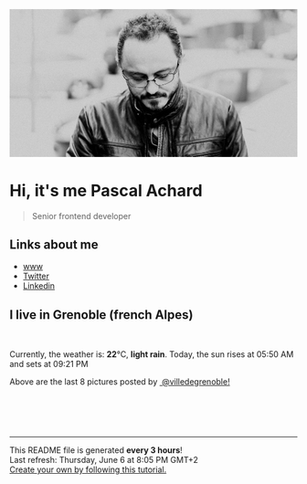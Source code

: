 ![Pascal Achard](./images/photo-pascal-achard.jpg)
# Hi, it's me Pascal Achard
> Senior frontend developer

## Links about me
- [www](https://www.pascal-achard.com)
- [Twitter](https://twitter.com/botmaster)
- [Linkedin](http://www.linkedin.com/in/pascal-achard)


## I live in Grenoble (french Alpes)
<img src="https://openweathermap.org/img/wn/10d@2x.png" alt="">

Currently, the weather is: **22**°C, **light rain**.
Today, the sun rises at 05:50 AM and sets at 09:21 PM

Above are the last 8 pictures posted by <a href="https://www.instagram.com/villedegrenoble/" target="_blank"><img alt="" src="https://upload.wikimedia.org/wikipedia/commons/thumb/e/e7/Instagram_logo_2016.svg/1024px-Instagram_logo_2016.svg.png" width="20"/> @villedegrenoble!</a>

<p style="display: flex; flex-wrap: wrap; gap: 20px;">
        <img src="https://cdn1.picuki.com/hosted-by-instagram/q/0exhNuNYnjBGZDHIdN5WmL9I2Pk2GAlRNucaS7j0nyZiNxIsbHWB58ltwdGn%7C%7CDh7IAhgASuRYztk4okjUVhTDD17PUfYS7GOTzZV5q6RUO2hvDZi8Z9jnb03LHAYYHCt9cYuUWKpNWwSDv5PHL%7C%7Clo7gX5vrobigBpzuMMLVKyQlWotfpUrJy9ZRxt+S4jkja45BsLTNZ5momNkgl7NvWvTVeEaa+NMB166d1RbMCxMkA%7C%7C6nRlSaHEmw+Jj8uRHagtIj+kOYA2C3vXRkoo2Kuc44SHhsVr0O8nwJpobY3zoCmOdBM9s9psvDAbkcmfk0tpBdszcPwwmXCYD35j3xz+kTm56XpcfMBlrfGNaGRRI3PnwiZTJr9DItbDWwbVNTuZn6EKNqbCIVXtJJ+WvdLigjjplSYI+jVmix%7C%7CBwpZijDWVJAjFqnL.jpeg" alt="" width="200"/>
        <img src="https://cdn1.picuki.com/hosted-by-instagram/q/0exhNuNYnjBGZDHIdN5WmL9I2Pk2GAlRNucaS7j0nyZiNxIsbHWB58ltwdev%7C%7CDlyKw1oASyLeDtl444qVltXZFVzPEXbTrWPRTdd6KiQUICq0zdg9JJgl7g0KHAbZ3Gr88skOzjYMTIfQeoEH%7C%7Cb2qu8f5vvwbTcApC2TNbFAyQlWotfpUrJy9ZRzt52U1h+189JldAJZ+jtvdBFundPZlTIeAf3+Idp1orN2S%7C%7CkKhtAKv6K81SO2ECMseW16GX6Rv5+HoOAAuiDpYGhpqzHheKc4EEMWggiV5gIQhdUou9ejbLw60tAutoX0Xj9RbypuoxkzsbuMxiCdf0GI%7C%7CmJzhWPQwO7mP6tgr5LPJvKeXd7WxyTZM5zEOe9hV19eLdjdSXLGFaSbDcsKuIFiC9VJkg2RtVWZOuK6315yBzcdzmHNA5otE62i5ZaGpm3ZjjKeil8oh5iLLrQNn3xo0O6y5ildaX%7C%7CzMvtnLifhznpvJohhQ5jFr9jbbrUUHkVRG99C8ie0iZZnMx+1%7C%7C+I9MYg+eg==.jpeg" alt="" width="200"/>
        <img src="https://cdn1.picuki.com/hosted-by-instagram/q/0exhNuNYnjBGZDHIdN5WmL9I2Pk2GAlRNecaS7j0nyZiNxIsbHWB58ltwdev%7C%7CDlyKw1oASyLeDtl5IMqV1hZZFVyNEHdQbCBTD9R5qmdV4Cm0TBk8pNhl780KXwZYXWo9sUkOzjYMTIfQeoEH%7C%7Cbx7a8Koru5A2MEo1zRMrBC0GAG4YWbVqFKwoV966yUlEri+YU8ajtG5WR1aRhmpNPb5DwIX%7C%7CD+fMBxsedISLQzicYRtr6+wmOHH24VdGZ9ShuWlrPXy+JXgiTNRWIz1XegYrNuLHQmx1C%7C%7CuksQnb1%7C%7Ci9W1FaxM+N9+sqPVETFKCipioCttkZe1khzGbXn08ll%7C%7Cl03n9+KeVv0+iLHRdN6XUsHE6AzaQZCbR58JDl5BUrHVUF2LbaDwCMAExttwPcFvgxPt0gu%7C%7CS7Ss+CwkM3hFoDqgQcUgRuu6yZet4lj3rBmdkwIrtMiWa7J2+RhS95jbv1AtWi%7C%7CiVI5wNTfpylkmT4ZCIuucyA==.jpeg" alt="" width="200"/>
        <img src="https://cdn1.picuki.com/hosted-by-instagram/q/0exhNuNYnjBGZDHIdN5WmL9I2Pk2GAlRNucaS7j0nyZiNxIsbHWB58ltwdev%7C%7CDlyKw1oASyLeDtl448rUVtRZFVyNEHdT7CMTD9R5qudXICn2zRg9ZdlnLw3LnwWbXKp8cEqOzjYMTIfQeoEH%7C%7Cbx7a8Koru5A2MEoyX9auctwCIPuM23TKNy2JAtrKSLl0SxptZ%7C%7CIjNLvG0jJ00m7NPfvnw1UvfPMc9g+PAnEPEzhMQ65OftxiSZKzUVVXZnJALHi9zKsfgEoHLweicMvWSjSvQaAH1PggWsljcQk61oi4agadogjLgxtp%7C%7CUTWUPWlNgog0zvY6Qww7pUTOHxUBI7kTQkJ6VU6wLkp6jCsLYBv+snwWOPPzdF7kbEC9JD%7C%7CSLAw%7C%7CjAcyUHexDu6cCE+JDxWGw31OoXuHR3R17CGUZpCC7K4sgFq3QzZqD%7C%7CGPqgxugp0E0lZHtLeUK6wgE04Oy5wVEanXCWJBNaGGCjw==.jpeg" alt="" width="200"/>
        <img src="https://cdn1.picuki.com/hosted-by-instagram/q/0exhNuNYnjBGZDHIdN5WmL9I2Pk2GAlRNecaS7j0nyZiNxIsbHWB58ltwdev%7C%7CDlyKw1oASyLeDxm544qVFRVZFV9NUHWTLWISD1c66yaUYCq1jFn%7C%7CZFknL43KXUcYHKt%7C%7C8UqOzjYMTIfQeoEH%7C%7Cbx7a8Koru5A2MEo1zRMrBC0GAG4YWbVqFKwoV966yUlEri+YU8ajtG5WR1aRhmpNPb5DwIX%7C%7CD+fMBxsedISLQzicYRtr6+wmOHH24VdGZ9SgSKkqLkk70tlgzFRWIz1XegYJoQBkE8x1C%7C%7CuksQnb1%7C%7Ci9W1FaxM+N9+sqPVETFKCipioCttkZe1khzGbXn08ll%7C%7CkE%7C%7CnyeOcaP1yiLH7cdy5bIrH1hDXQ4CbR58JDl5BUrHVUF2LbaDwCMAExttwPcFt%7C%7CHuj+wCxIL%7C%7CS5D1hERoTrhebWMJWR%7C%7CS254Go306Agxuv+Atut%7C%7CzraosR+RhS95jbv1AtWiSRVo5wNTfpylkmT4ZCIuucyA==.jpeg" alt="" width="200"/>
        <img src="https://cdn1.picuki.com/hosted-by-instagram/q/0exhNuNYnjBGZDHIdN5WmL9I2Pk2GAlRNecaS7j0nyZiNxIsbHWB58ltwdev%7C%7CDlyKw1oASyLeDxm5o0vUFtWZFV9NUHXS7SOSD1c6KmaXYCm1TNj%7C%7CZ5okrgxLHQbY36p9sYkOzjYMTIfQeoEH%7C%7Cbx7a8Koru5A2MEo1zRMrBC0GAG4YWbVqFKwoV966yUlEri+YU8ajtG5WR1aRhmpNPb5DwIX%7C%7CD+fMBxsedISLQzicYRtr6+wmOHH24VdGZ9ShiqnLnYyPgTizr%7C%7CRWIz1XegYJocBGsux1C%7C%7CuksQnb1%7C%7Ci9W1FaxM+N9+sqPVETFKCipioCttkZe1khzGbXn08ll%7C%7CkE%7C%7Cn96SfVvV2i6HRMt6HUovG+ASVQICbR58JDl5BUrHVUF2LbaDwCMAExttwPcFtwmu5vT+KebbM1jJJHjFNlQW5Od8gQfiPluKh%7C%7CEPFqCeHoQk9qOiJfLJFzxhS95jbv1AtXV+XU45wNTfpylkmT4ZCIuucyA==.jpeg" alt="" width="200"/>
        <img src="https://cdn1.picuki.com/hosted-by-instagram/q/0exhNuNYnjBGZDHIdN5WmL9I2Pk2GAlRNucaS7j0nyZiNxIsbHWB58ltwdev%7C%7CDlyKw1oASyLeDtj7I8qV1xQZFV9NUDfT7WLSzlV6a6dUYCh0zVm95Fgl7o2KXAeYnKs9scqOzjYMTIfQeoEH%7C%7Cbx7a8Koru5A2MEo1zRMrBC0GAG4YWbVqFKwoV966yUlEri+YU8ajtG5WR1aRtmpNPb5DwIX%7C%7CD+fMBxsedISLQzicYRtr6+yGOHH24VdGZ9SiSylon5ptQTqi28RWIz1XegYKoUKh0Xx1C%7C%7CuksQnb1%7C%7Ci9W1FaxM+N9+sqPVETFKCipioCttkZe1khzGbXn08ll%7C%7CkE%7C%7C38+CeVtMxiaHZddy5bMPHxgCVQ7abR58JDl5BUrHVUF2LbaDwCMAExttwPcFvxUyK5SWVQZf89Rx2Jnh%7C%7CuSKcHqBWbdKOzpWrwH3hvRzDszE8seCaTJ5PzxhS95jbv1AtXV+RUI5wNTfpylkmT4ZCIuucyA==.jpeg" alt="" width="200"/>
        <img src="https://cdn1.picuki.com/hosted-by-instagram/q/0exhNuNYnjBGZDHIdN5WmL9I2Pk2GAlRNucaS7j0nyZiNxIsbHWB58ltwdev%7C%7CDlyKw1oASyLeDxm5o4oWVhQZFV9NUDeSryBSzlV6KifXYCq2jRh85dgk7Y8LHMWZX+r8sQrOzjYMTIfQeoEH%7C%7Cbx7a8Koru5A2MEo1zRMrBC0GAG4YWbVqFKwoV966yUlEri+YU8ajtG5WR1aRtmpNPb5DwIX%7C%7CD+fMBxsedISLQzicYRtr6+yGOHH24VdGZ9Sj+eitPwiLs0lxu4RWIz1XegYvBvCERLx1C%7C%7CuksQnb1%7C%7Ci9W1FaxM+N9+sqPVETFKCipioCttkZe1khzGbXn08ll%7C%7CkE7JweKcaMt2iLHFcN6XfIjExhCUQ6abR58JDl5BUrHVUF2LbaDwCMAExttwPcFv4Uy7wiCrWKTX1TsjDzFGliTbDZEld+WJyfu35nzggC6U81QNt+e4WaoPzxhS95jbv1AtXC%7C%7CjVI5wNTfpylkmT4ZCIuucyA==.jpeg" alt="" width="200"/>
</p>

------------
<p>This README file is generated <b>every 3 hours</b>!
    <br />Last refresh: Thursday, June 6 at 8:05 PM GMT+2
    <br /><a href="https://medium.com/@th.guibert/how-to-create-a-self-updating-readme-md-for-your-github-profile-f8b05744ca91">Create your own by following this tutorial.</a>
</p>
<p><a href="https://github.com/botmaster/botmaster/actions/workflows/main.yaml"><img alt="" src="https://github.com/botmaster/botmaster/actions/workflows/main.yaml/badge.svg" /></a></p>

